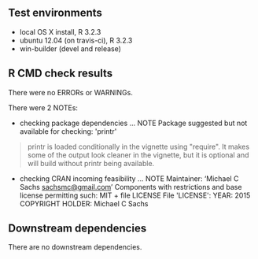 ## Test environments
* local OS X install, R 3.2.3
* ubuntu 12.04 (on travis-ci), R 3.2.3
* win-builder (devel and release)

## R CMD check results
There were no ERRORs or WARNINGs.

There were 2 NOTEs:

* checking package dependencies ... NOTE
Package suggested but not available for checking: 'printr'

> printr is loaded conditionally in the vignette using "require". It makes some of the output look cleaner in the vignette, but it is optional and will build without printr being available. 

* checking CRAN incoming feasibility ... NOTE
Maintainer: ‘Michael C Sachs <sachsmc@gmail.com>’
Components with restrictions and base license permitting such:
  MIT + file LICENSE
File 'LICENSE':
  YEAR: 2015
  COPYRIGHT HOLDER: Michael C Sachs

## Downstream dependencies
There are no downstream dependencies.